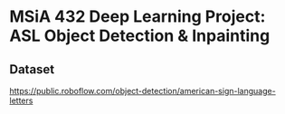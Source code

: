 # MSiA 432 Deep Learning Project: ASL Object Detection & Inpainting

## Dataset

https://public.roboflow.com/object-detection/american-sign-language-letters

